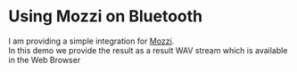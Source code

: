 # Using Mozzi on Bluetooth

I am providing a simple integration for [Mozzi](https://sensorium.github.io/Mozzi/).  
In this demo we provide the result as a result WAV stream which is available in the Web Browser

